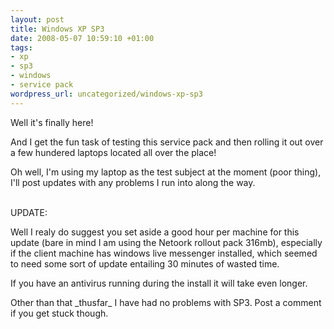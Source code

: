 ```yaml
--- 
layout: post
title: Windows XP SP3
date: 2008-05-07 10:59:10 +01:00
tags: 
- xp
- sp3
- windows
- service pack
wordpress_url: uncategorized/windows-xp-sp3
---
```

<p><script type="text/javascript"><!--<br/>google_ad_client = "pub-5002016982726982";<br/>/* 468x60, created 09/04/08 */<br/>google_ad_slot = "2202844884";<br/>google_ad_width = 468;<br/>google_ad_height = 60;<br/>//--><br/></script></p>
<p><script type="text/javascript"><br/>src="http://pagead2.googlesyndication.com/pagead/show_ads.js"><br/></script></p>
<p>
<p>Well it's finally here!</p>
<p>
<p>And I get the fun task of testing this service pack and then rolling it out over a few hundered laptops located all over the place!</p>
<p>
<p>Oh well, I'm using my laptop as the test subject at the moment (poor thing), I'll post updates with any problems I run into along the way.</p>
<p>
<p><script type="text/javascript"><!--<br/>google_ad_client = "pub-5002016982726982";<br/>/* 468x60, created 09/04/08 */<br/>google_ad_slot = "2202844884";<br/>google_ad_width = 468;<br/>google_ad_height = 60;<br/>//--><br/></script><br />UPDATE:</p>
<p>Well I realy do suggest you set aside a good hour per machine for this update (bare in mind I am using the Netoork rollout pack 316mb), especially if the client machine has windows live messenger installed, which seemed to need some sort of update entailing 30 minutes of wasted time.</p>
<p>If you have an antivirus running during the install it will take even longer.</p>
<p>
<p></p>
<p>Other than that _thusfar_ I have had no problems with SP3. Post a comment if you get stuck though.<br /><script type="text/javascript"><br/>src="http://pagead2.googlesyndication.com/pagead/show_ads.js"><br/></script></p>
